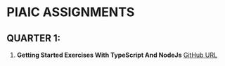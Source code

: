 # PIAIC ASSIGNMENTS

## QUARTER 1:

1. **Getting Started Exercises With TypeScript And NodeJs** [GitHub URL](/fuzail-afsar/01-getting-started-exercises-with-typescript-and-node)
